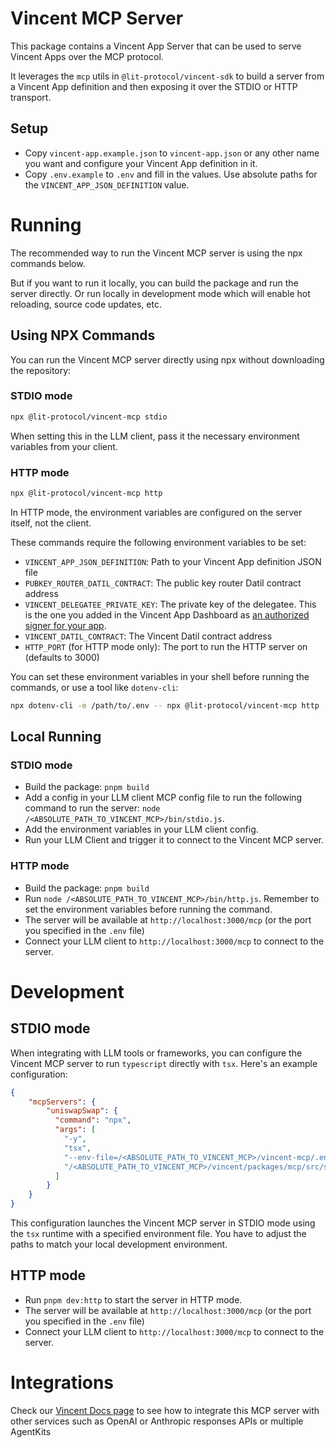 # Vincent MCP Server

This package contains a Vincent App Server that can be used to serve Vincent Apps over the MCP protocol.

It leverages the `mcp` utils in `@lit-protocol/vincent-sdk` to build a server from a Vincent App definition and then exposing it over the STDIO or HTTP transport.

## Setup

- Copy `vincent-app.example.json` to `vincent-app.json` or any other name you want and configure your Vincent App definition in it.
- Copy `.env.example` to `.env` and fill in the values. Use absolute paths for the `VINCENT_APP_JSON_DEFINITION` value.

# Running

The recommended way to run the Vincent MCP server is using the npx commands below.

But if you want to run it locally, you can build the package and run the server directly. Or run locally in development mode which will enable hot reloading, source code updates, etc.

## Using NPX Commands

You can run the Vincent MCP server directly using npx without downloading the repository:

### STDIO mode
```bash
npx @lit-protocol/vincent-mcp stdio
```

When setting this in the LLM client, pass it the necessary environment variables from your client.

### HTTP mode
```bash
npx @lit-protocol/vincent-mcp http
```

In HTTP mode, the environment variables are configured on the server itself, not the client.

These commands require the following environment variables to be set:
- `VINCENT_APP_JSON_DEFINITION`: Path to your Vincent App definition JSON file
- `PUBKEY_ROUTER_DATIL_CONTRACT`: The public key router Datil contract address
- `VINCENT_DELEGATEE_PRIVATE_KEY`: The private key of the delegatee. This is the one you added in the Vincent App Dashboard as [an authorized signer for your app](https://docs.heyvincent.ai/documents/Quick_Start.html#:~:text=New%20App%22%20button.-,Delegatees,-%3A%20Delegatees%20are).
- `VINCENT_DATIL_CONTRACT`: The Vincent Datil contract address
- `HTTP_PORT` (for HTTP mode only): The port to run the HTTP server on (defaults to 3000)

You can set these environment variables in your shell before running the commands, or use a tool like `dotenv-cli`:
```bash
npx dotenv-cli -e /path/to/.env -- npx @lit-protocol/vincent-mcp http
```

## Local Running

### STDIO mode

- Build the package: `pnpm build`
- Add a config in your LLM client MCP config file to run the following command to run the server: `node /<ABSOLUTE_PATH_TO_VINCENT_MCP>/bin/stdio.js`.
- Add the environment variables in your LLM client config.
- Run your LLM Client and trigger it to connect to the Vincent MCP server.

### HTTP mode

- Build the package: `pnpm build`
- Run `node /<ABSOLUTE_PATH_TO_VINCENT_MCP>/bin/http.js`. Remember to set the environment variables before running the command.
- The server will be available at `http://localhost:3000/mcp` (or the port you specified in the `.env` file)
- Connect your LLM client to `http://localhost:3000/mcp` to connect to the server.

# Development

## STDIO mode

When integrating with LLM tools or frameworks, you can configure the Vincent MCP server to run `typescript` directly with `tsx`. Here's an example configuration:

```json
{
    "mcpServers": {
        "uniswapSwap": {
          "command": "npx",
          "args": [
            "-y",
            "tsx",
            "--env-file=/<ABSOLUTE_PATH_TO_VINCENT_MCP>/vincent-mcp/.env",
            "/<ABSOLUTE_PATH_TO_VINCENT_MCP>/vincent/packages/mcp/src/stdio.ts"
          ]
        }
    }
}
```

This configuration launches the Vincent MCP server in STDIO mode using the `tsx` runtime with a specified environment file. You have to adjust the paths to match your local development environment.

## HTTP mode

- Run `pnpm dev:http` to start the server in HTTP mode.
- The server will be available at `http://localhost:3000/mcp` (or the port you specified in the `.env` file)
- Connect your LLM client to `http://localhost:3000/mcp` to connect to the server.

# Integrations

Check our [Vincent Docs page](https://docs.heyvincent.ai/) to see how to integrate this MCP server with other services such as OpenAI or Anthropic responses APIs or multiple AgentKits

